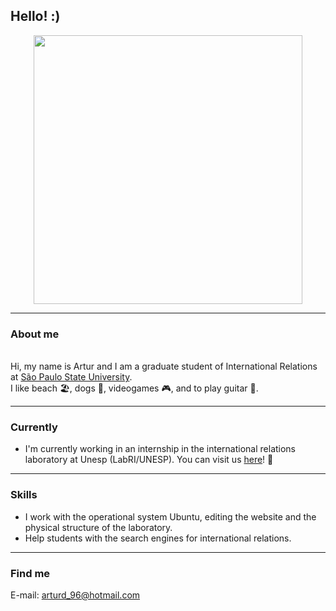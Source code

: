 ## Hello! :)

<div>
  <div align="center">
  <img src="https://imagizer.imageshack.com/img922/7321/Hd9S36.jpg" width="430">
 
</div>

-----

### About me

<br>Hi, my name is Artur and I am a graduate student of International Relations at [São Paulo State University](https://www.international.unesp.br/).</br>
I like beach 🏖️, dogs 🐶,  videogames 🎮, and to play guitar 🎸.

-----

### Currently

- I'm currently working in an internship in the international relations laboratory at Unesp (LabRI/UNESP). You can visit us [here](https://labriunesp.org/)! 🙂

-----

### Skills

- I work with the operational system Ubuntu, editing the website and the physical structure of the laboratory.
- Help students with the search engines for international relations.

-----

### Find me

E-mail: arturd_96@hotmail.com
